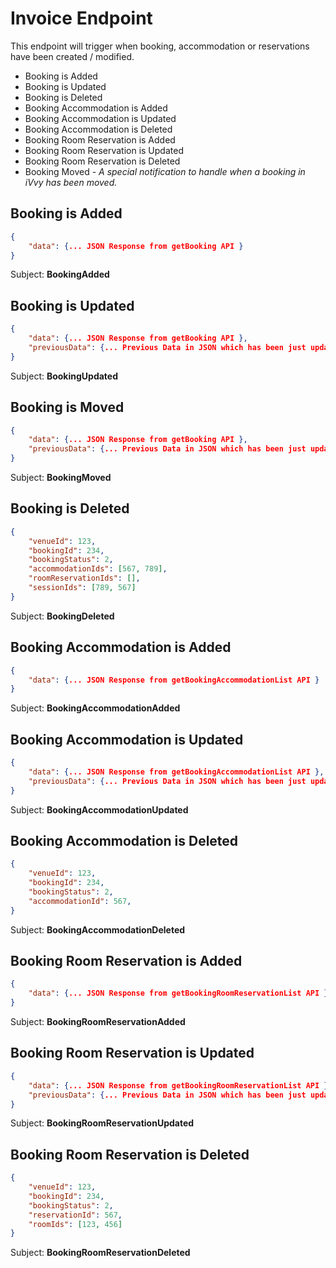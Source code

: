 # Invoice Endpoint

This endpoint will trigger when booking, accommodation or reservations have been created / modified. <ul><li>Booking is Added</li><li>Booking is Updated</li><li>Booking is Deleted</li><li>Booking Accommodation is Added</li><li>Booking Accommodation is Updated</li><li>Booking Accommodation is Deleted</li><li>Booking Room Reservation is Added</li><li>Booking Room Reservation is Updated</li><li>Booking Room Reservation is Deleted</li><li>Booking Moved <i>- A special notification to handle when a booking in iVvy has been moved.</i></li></ul>

## Booking is Added
```json
{
    "data": {... JSON Response from getBooking API }
}
```
Subject: **BookingAdded**

## Booking is Updated
```json
{
    "data": {... JSON Response from getBooking API },
    "previousData": {... Previous Data in JSON which has been just updated }
}
```
Subject: **BookingUpdated**


## Booking is Moved
```json
{
    "data": {... JSON Response from getBooking API },
    "previousData": {... Previous Data in JSON which has been just updated }
}
```
Subject: **BookingMoved**


## Booking is Deleted
```json
{
    "venueId": 123,
    "bookingId": 234,
    "bookingStatus": 2,
    "accommodationIds": [567, 789],
    "roomReservationIds": [],
    "sessionIds": [789, 567]
}
```
Subject: **BookingDeleted**

## Booking Accommodation is Added
```json
{
    "data": {... JSON Response from getBookingAccommodationList API }
}
```
Subject: **BookingAccommodationAdded**


## Booking Accommodation is Updated
```json
{
    "data": {... JSON Response from getBookingAccommodationList API },
    "previousData": {... Previous Data in JSON which has been just updated }
}
```
Subject: **BookingAccommodationUpdated**

## Booking Accommodation is Deleted
```json
{
    "venueId": 123,
    "bookingId": 234,
    "bookingStatus": 2,
    "accommodationId": 567,
}
```
Subject: **BookingAccommodationDeleted**

## Booking Room Reservation is Added
```json
{
    "data": {... JSON Response from getBookingRoomReservationList API }
}
```
Subject: **BookingRoomReservationAdded**


## Booking Room Reservation is Updated
```json
{
    "data": {... JSON Response from getBookingRoomReservationList API },
    "previousData": {... Previous Data in JSON which has been just updated }
}
```
Subject: **BookingRoomReservationUpdated**


## Booking Room Reservation is Deleted

```json
{
    "venueId": 123,
    "bookingId": 234,
    "bookingStatus": 2,
    "reservationId": 567,
    "roomIds": [123, 456]
}
```
Subject: **BookingRoomReservationDeleted**



